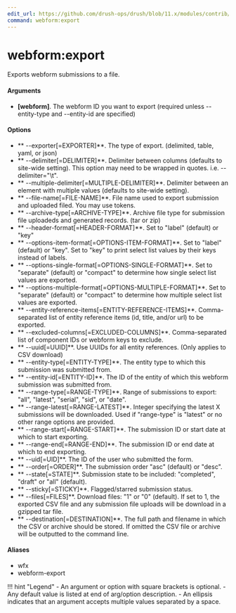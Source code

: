 ```yaml
---
edit_url: https://github.com/drush-ops/drush/blob/11.x/modules/contrib/webform/src/Commands/WebformCommands.php
command: webform:export
---
```

# webform:export

Exports webform submissions to a file.

#### Arguments

- **[webform]**. The webform ID you want to export (required unless --entity-type and --entity-id are specified)

#### Options

- ** --exporter[=EXPORTER]**. The type of export. (delimited, table, yaml, or json)
- ** --delimiter[=DELIMITER]**. Delimiter between columns (defaults to site-wide setting). This option may need to be wrapped in quotes. i.e. --delimiter="\t".
- ** --multiple-delimiter[=MULTIPLE-DELIMITER]**. Delimiter between an element with multiple values (defaults to site-wide setting).
- ** --file-name[=FILE-NAME]**. File name used to export submission and uploaded filed. You may use tokens.
- ** --archive-type[=ARCHIVE-TYPE]**. Archive file type for submission file uploadeds and generated records. (tar or zip)
- ** --header-format[=HEADER-FORMAT]**. Set to "label" (default) or "key"
- ** --options-item-format[=OPTIONS-ITEM-FORMAT]**. Set to "label" (default) or "key". Set to "key" to print select list values by their keys instead of labels.
- ** --options-single-format[=OPTIONS-SINGLE-FORMAT]**. Set to "separate" (default) or "compact" to determine how single select list values are exported.
- ** --options-multiple-format[=OPTIONS-MULTIPLE-FORMAT]**. Set to "separate" (default) or "compact" to determine how multiple select list values are exported.
- ** --entity-reference-items[=ENTITY-REFERENCE-ITEMS]**. Comma-separated list of entity reference items (id, title, and/or url) to be exported.
- ** --excluded-columns[=EXCLUDED-COLUMNS]**. Comma-separated list of component IDs or webform keys to exclude.
- ** --uuid[=UUID]**. Use UUIDs for all entity references. (Only applies to CSV download)
- ** --entity-type[=ENTITY-TYPE]**. The entity type to which this submission was submitted from.
- ** --entity-id[=ENTITY-ID]**. The ID of the entity of which this webform submission was submitted from.
- ** --range-type[=RANGE-TYPE]**. Range of submissions to export: "all", "latest", "serial", "sid", or "date".
- ** --range-latest[=RANGE-LATEST]**. Integer specifying the latest X submissions will be downloaded. Used if "range-type" is "latest" or no other range options are provided.
- ** --range-start[=RANGE-START]**. The submission ID or start date at which to start exporting.
- ** --range-end[=RANGE-END]**. The submission ID or end date at which to end exporting.
- ** --uid[=UID]**. The ID of the user who submitted the form.
- ** --order[=ORDER]**. The submission order "asc" (default) or "desc".
- ** --state[=STATE]**. Submission state to be included: "completed", "draft" or "all" (default).
- ** --sticky[=STICKY]**. Flagged/starred submission status.
- ** --files[=FILES]**. Download files: "1" or "0" (default). If set to 1, the exported CSV file and any submission file uploads will be download in a gzipped tar file.
- ** --destination[=DESTINATION]**. The full path and filename in which the CSV or archive should be stored. If omitted the CSV file or archive will be outputted to the command line.

#### Aliases

- wfx
- webform-export

!!! hint "Legend"
    - An argument or option with square brackets is optional.
    - Any default value is listed at end of arg/option description.
    - An ellipsis indicates that an argument accepts multiple values separated by a space.